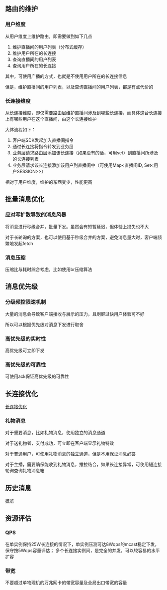 ## 路由的维护

### 用户维度

从用户维度上维护路由，即需要做到如下几点

1. 维护直播间的用户列表（分布式缓存）
2. 维护用户所在的长连接
3. 查询直播间的用户列表
4. 查询用户所在的长连接

其中，可使用广播的方式，也就是不使用用户所在的长连接信息

但是，维护直播间的用户列表，以及查询直播间的用户列表，都是有点代价的

### 长连接维度

从长连接维度，即仅需要路由层维护直播间涉及到哪些长连接，而具体这台长连接上有哪些用户在这个直播间，由这个长连接维护

大体流程如下：

1. 客户端SDK发起加入直播间指令
2. 通过长连接将指令转发到业务层
3. 业务层请求路由层添加该长连接（如果没有的话，可用set）到直播间所涉及的长连接列表
4. 业务层请求该长连接添加该用户到直播间中（可使用Map<直播间ID, Set<用户SESSION>>）

相对于用户维度，维护的东西变少，性能更高

## 批量消息优化

### 应对写扩散导致的消息风暴

将消息进行秒级合并，批量下发。虽然会有短暂延迟，但体验上损失也不大

对于长轮询的方案，也可以使用基于秒级合并的方案，避免消息量大时，客户端频繁地发起fetch

### 消息压缩

压缩比与耗时综合考虑，比如使用br压缩算法

## 消息优先级

### 分级频控限速机制

大量的消息会导致客户端接收与展示的压力，且刷屏过快用户体验可不好

所以可以根据优先级对消息下发进行取舍

### 高优先级的实时性

高优先级可立即下发

### 高优先级的可靠性

可使用ack保证高优先级的可靠性

## 长连接优化

[长连接优化](../长连接优化.md)

### 礼物消息

对于重要消息，比如礼物消息，使用独立的消息通道

对于送礼物者，支付成功，可立即在客户端显示礼物特效

对于普通用户，可使用礼物消息的独立通道，但是不用保证消息必答

对于主播，需要确保能收到礼物消息，推拉结合，如果长连接异常，可使用短连接轮询查询礼物消息箱

## 历史消息

[概览](./概览.md)

## 资源评估

### QPS

在单实例保持25W长连接的情况下，单实例压测可达8Wqps的mcast稳定下发，保守按5Wqps容量评估；
多个长连接实例间，是完全的并发，可以较容易的水平扩容

### 带宽

不要超过单物理机的万兆网卡的带宽容量及全局出口带宽的容量
